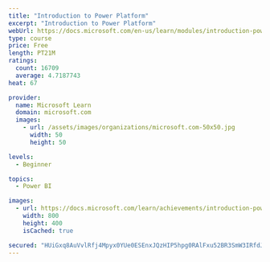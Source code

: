 ```yaml
---
title: "Introduction to Power Platform"
excerpt: "Introduction to Power Platform"
webUrl: https://docs.microsoft.com/en-us/learn/modules/introduction-power-platform/
type: course
price: Free
length: PT21M
ratings:
  count: 16709
  average: 4.7187743
heat: 67

provider:
  name: Microsoft Learn
  domain: microsoft.com
  images:
    - url: /assets/images/organizations/microsoft.com-50x50.jpg
      width: 50
      height: 50

levels:
  - Beginner

topics:
  - Power BI

images:
  - url: https://docs.microsoft.com/learn/achievements/introduction-power-platform-social.png
    width: 800
    height: 400
    isCached: true

secured: "HUiGxq8AuVvlRfj4Mpyx0YUe0ESEnxJQzHIP5hpg0RAlFxu52BR3SmW3IRfdJhJA69NT3UaAF5ZS0dyXm1s84JDiYS43I1KHDmefT+/vVZFl9PaJ0XCW8ktRhQo9h/rObfFQjmRb3CtmpkwW37XUJGR6e7oeX2MW+O15QlQc1sfH5N+u6Cm2rDyVk/eqjMrXFiEFYtOi5NIbtq0lPABYQPluOb0cNaMf4ClvwAdNCK2we8pfX74ii1aYtyBhmcqi/lDUP5qT9YutcrrBOm8zrehvvb7QOTYcfj6AMYaFI+BkAAkyud0OWA7zA9tOTnc4AT5c7sWICW90UaXx2xPqeX3MXJdsGRqkytpZTJRDM2bRoV28Gu8aWhwd5iSoLFkP/wx1jUDpZ7iSp250sGextoqwCFt8nodsbaV6IKbjfpbiVSbFwexb1WG3meiImrOz;9y80ZWIHsPrRK29hzN5Jhw=="
---
```


